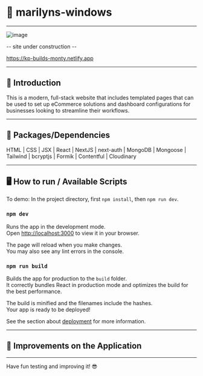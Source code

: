 # 🧵 marilyns-windows

---

![image](https://images.unsplash.com/flagged/photo-1550489518-40f49ba4bf20?ixlib=rb-4.0.3&ixid=MnwxMjA3fDB8MHxwaG90by1wYWdlfHx8fGVufDB8fHx8&auto=format&fit=crop&w=1035&q=80)


-- site under construction --

https://kp-builds-monty.netlify.app

---

## 👋  Introduction

This is a modern, full-stack website that includes templated pages that can be used to set up eCommerce solutions and dashboard configurations for businesses looking to streamline their workflows.

---

## 💪  Packages/Dependencies

HTML | CSS | JSX | React | NextJS | next-auth | MongoDB | Mongoose | Tailwind | bcryptjs | Formik | Contentful | Cloudinary  

---

## 🖥  How to run / Available Scripts

To demo: In the project directory, first `npm install`, then `npm run dev`. 

### `npm dev`

Runs the app in the development mode.\
Open [http://localhost:3000](http://localhost:3000) to view it in your browser.

The page will reload when you make changes.\
You may also see any lint errors in the console.

### `npm run build`

Builds the app for production to the `build` folder.\
It correctly bundles React in production mode and optimizes the build for the best performance.

The build is minified and the filenames include the hashes.\
Your app is ready to be deployed!

See the section about [deployment](https://facebook.github.io/create-react-app/docs/deployment) for more information.

---


## 🔨  Improvements on the Application



---

 
 Have fun testing and improving it! 😎